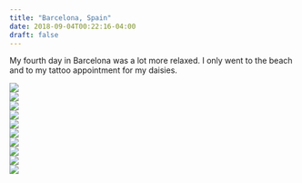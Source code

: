 ```yaml
---
title: "Barcelona, Spain"
date: 2018-09-04T00:22:16-04:00
draft: false
---
```


<link href="/styles/common.css" rel="stylesheet">

<div class="content-shadow-container center-title-container">
    <p>My fourth day in Barcelona was a lot more relaxed. I only went to the beach and to my tattoo appointment for my
    daisies.</p>
</div>

<div class="content-shadow-container">
    <a href="https://imagizer.imageshack.com/v2/640x480q90/923/m4TrWn.jpg" target="_blank">
        <img src="https://imagizer.imageshack.com/v2/640x480q90/923/m4TrWn.jpg"/>
    </a>
</div>

<div class="content-shadow-container">
    <a href="https://imagizer.imageshack.com/v2/640x480q90/922/4T3qw6.jpg" target="_blank">
        <img src="https://imagizer.imageshack.com/v2/640x480q90/922/4T3qw6.jpg"/>
    </a>
</div>

<div class="content-shadow-container">
    <a href="https://imagizer.imageshack.com/v2/640x480q90/921/ApOAKJ.jpg" target="_blank">
        <img src="https://imagizer.imageshack.com/v2/640x480q90/921/ApOAKJ.jpg"/>
    </a>
</div>

<div class="content-shadow-container">
    <a href="https://imagizer.imageshack.com/v2/640x480q90/922/HNWbKJ.jpg" target="_blank">
        <img src="https://imagizer.imageshack.com/v2/640x480q90/922/HNWbKJ.jpg"/>
    </a>
</div>

<div class="content-shadow-container">
    <a href="https://imagizer.imageshack.com/v2/640x480q90/924/sKHPnH.jpg" target="_blank">
        <img src="https://imagizer.imageshack.com/v2/640x480q90/924/sKHPnH.jpg"/>
    </a>
</div>

<div class="content-shadow-container">
    <a href="https://imagizer.imageshack.com/v2/640x480q90/921/8Kjwuy.jpg" target="_blank">
        <img src="https://imagizer.imageshack.com/v2/640x480q90/921/8Kjwuy.jpg"/>
    </a>
</div>

<div class="content-shadow-container">
    <a href="https://imagizer.imageshack.com/v2/640x480q90/922/fn9R39.jpg" target="_blank">
        <img src="https://imagizer.imageshack.com/v2/640x480q90/922/fn9R39.jpg"/>
    </a>
</div>

<div class="content-long-shadow-container">
    <a href="https://imagizer.imageshack.com/v2/640x480q90/921/5hyKg3.jpg" target="_blank">
        <img src="https://imagizer.imageshack.com/v2/640x480q90/921/5hyKg3.jpg"/>
    </a>
</div>

<div class="content-shadow-container">
    <a href="https://imagizer.imageshack.com/v2/640x480q90/922/OeVksS.jpg" target="_blank">
        <img src="https://imagizer.imageshack.com/v2/640x480q90/922/OeVksS.jpg"/>
    </a>
</div>

<div class="content-shadow-container">
    <a href="https://imagizer.imageshack.com/v2/640x480q90/922/d1ysYy.jpg" target="_blank">
        <img src="https://imagizer.imageshack.com/v2/640x480q90/922/d1ysYy.jpg"/>
    </a>
</div>
